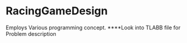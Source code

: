 # RacingGameDesign
Employs Various programming concept. ****Look into TLABB file for Problem description
